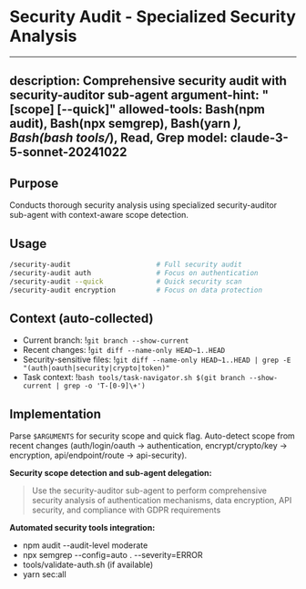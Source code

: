 # Security Audit - Specialized Security Analysis

---
description: Comprehensive security audit with security-auditor sub-agent
argument-hint: "[scope] [--quick]"
allowed-tools: Bash(npm audit), Bash(npx semgrep), Bash(yarn *), Bash(bash tools/*), Read, Grep
model: claude-3-5-sonnet-20241022
---

## Purpose
Conducts thorough security analysis using specialized security-auditor sub-agent with context-aware scope detection.

## Usage
```bash
/security-audit                     # Full security audit
/security-audit auth                # Focus on authentication
/security-audit --quick             # Quick security scan
/security-audit encryption          # Focus on data protection
```

## Context (auto-collected)
- Current branch: !`git branch --show-current`
- Recent changes: !`git diff --name-only HEAD~1..HEAD`
- Security-sensitive files: !`git diff --name-only HEAD~1..HEAD | grep -E "(auth|oauth|security|crypto|token)"`
- Task context: !`bash tools/task-navigator.sh $(git branch --show-current | grep -o 'T-[0-9]\+')`

## Implementation

Parse `$ARGUMENTS` for security scope and quick flag. Auto-detect scope from recent changes (auth/login/oauth → authentication, encrypt/crypto/key → encryption, api/endpoint/route → api-security).

**Security scope detection and sub-agent delegation:**

> Use the security-auditor sub-agent to perform comprehensive security analysis of authentication mechanisms, data encryption, API security, and compliance with GDPR requirements

**Automated security tools integration:**
- npm audit --audit-level moderate
- npx semgrep --config=auto . --severity=ERROR
- tools/validate-auth.sh (if available)
- yarn sec:all
```